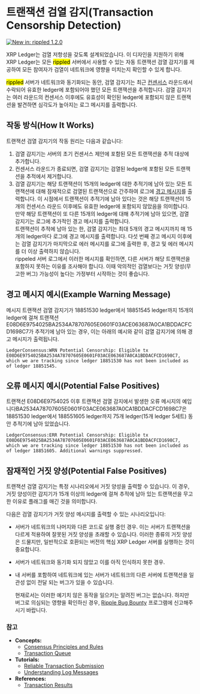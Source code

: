 # 트랜잭션 검열 감지(Transaction Censorship Detection)

[![New in: rippled 1.2.0](https://img.shields.io/badge/New%20in-rippled%201.2.0-blue.svg) ](https://github.com/ripple/rippled/releases/tag/1.2.0)

XRP Ledger는 검열 저항성을 갖도록 설계되었습니다. 이 디자인을 지원하기 위해 XRP Ledger는 모든 <mark style="background-color:yellow;">rippled</mark> 서버에서 사용할 수 있는 자동 트랜잭션 검열 감지기를 제공하여 모든 참여자가 검열이 네트워크에 영향을 미치는지 확인할 수 있게 합니다.

<mark style="background-color:yellow;">rippled</mark> 서버가 네트워크와 동기화되는 동안, 검열 감지기는 최근 [컨센서스](../undefined/undefined.md) 라운드에서 수락되어 유효한 ledger에 포함되어야 했던 모든 트랜잭션을 추적합니다. 검열 감지기는 여러 라운드의 컨센서스 이후에도 유효성이 확인된 ledger에 포함되지 않은 트랜잭션을 발견하면 심각도가 높아지는 로그 메시지를 출력합니다.

## 작동 방식(How It Works)

트랜잭션 검열 감지기의 작동 원리는 다음과 같습니다:

1. 검열 감지기는 서버의 초기 컨센서스 제안에 포함된 모든 트랜잭션을 추적 대상에 추가합니다.
2. 컨센서스 라운드가 종료되면, 검열 감지기는 검열된 ledger에 포함된 모든 트랜잭션을 추적에서 제거합니다.
3. 검열 감지기는 해당 트랜잭션이 15개의 ledger에 대한 추적기에 남아 있는 모든 트랜잭션에 대해 잠재적으로 검열된 트랜잭션으로 간주하여 로그에 [경고 메시지](transaction-censorship-detection.md#undefined-1)를 출력합니다. 이 시점에서 트랜잭션이 추적기에 남아 있다는 것은 해당 트랜잭션이 15개의 컨센서스 라운드 이후에도 유효한 ledger에 포함되지 않았음을 의미합니다. 만약 해당 트랜잭션이 또 다른 15개의 ledger에 대해 추적기에 남아 있으면, 검열 감지기는 로그에 추가적인 경고 메시지를 출력합니다.\
   트랜잭션이 추적에 남아 있는 한, 검열 감지기는 최대 5개의 경고 메시지까지 매 15개의  ledger마다 로그에 경고 메시지를 출력합니다. 다섯 번째 경고 메시지 이후에는 검열 감지기가 마지막으로 에러 메시지를 로그에 출력한 후, 경고 및 에러 메시지를 더 이상 출력하지 않습니다.\
   rippeled 서버 로그에서 이러한 메시지를 확인하면, 다른 서버가 해당 트랜잭션을 포함하지 못하는 이유를 조사해야 합니다. 이때 악의적인 검열보다는 거짓 양성(무고한 버그) 가능성이 높다는 가정부터 시작하는 것이 좋습니다.

## 경고 메시지 예시(Example Warning Message)

메시지 트랜잭션 검열 감지기가 18851530 ledger에서 18851545  ledger까지 15개의 ledger에 걸쳐 트랜잭션 E08D6E9754025BA2534A78707605E0601F03ACE063687A0CA1BDDACFCD1698C7가 추적기에 남아 있는 경우, 이는 아래의 예시와 같이 검열 감지기에 의해 경고 메시지가 출력됩니다.

```
LedgerConsensus:WRN Potential Censorship: Eligible tx E08D6E9754025BA2534A78707605E0601F03ACE063687A0CA1BDDACFCD1698C7, which we are tracking since ledger 18851530 has not been included as of ledger 18851545.
```

## 오류 메시지 예시(Potential False Positives)

트랜잭션 E08D6E9754025 이후 트랜잭션 검열 감지에서 발생한 오류 메시지의 예입니다BA2534A78707605E0601F03ACE063687A0CA1BDDACFCD1698C7은 18851530 ledger에서 188551605 ledger까지 75개  ledger(15개  ledger 5세트) 동안 추적기에 남아 있었습니다.

```
LedgerConsensus:ERR Potential Censorship: Eligible tx E08D6E9754025BA2534A78707605E0601F03ACE063687A0CA1BDDACFCD1698C7, which we are tracking since ledger 18851530 has not been included as of ledger 18851605. Additional warnings suppressed.
```

## 잠재적인 거짓 양성(Potential False Positives)

트랜잭션 검열 감지기는 특정 시나리오에서 거짓 양성을 출력할 수 있습니다. 이 경우, 거짓 양성이란 감지기가 15개 이상의  ledger에 걸쳐 추적에 남아 있는 트랜잭션을  무고한 이유로 플래그를 매긴 것을 의미합니다.

다음은 검열 감지기가 거짓 양성 메시지를 출력할 수 있는 시나리오입니다:

* 서버가 네트워크의 나머지와 다른 코드로 실행 중인 경우. 이는 서버가 트랜잭션을 다르게 적용하여 잘못된 거짓 양성을 초래할 수 있습니다. 이러한 종류의 거짓 양성은 드물지만, 일반적으로 호환되는 버전의 핵심 XRP Ledger 서버를 실행하는 것이 중요합니다.
* 서버가 네트워크와 동기화 되지 않았고 이를 아직 인식하지 못한 경우.
*   내 서버를 포함하여 네트워크에 있는 서버가 네트워크의 다른 서버에 트랜잭션을 일관성 없이 전달 되는 버그가 있을 수 있습니다.

    현재로서는 이러한 예기치 않은 동작을 일으키는 알려진 버그는 없습니다. 하지만 버그로 의심되는 영향을 확인하신 경우, [Ripple Bug Bounty](https://ripple.com/bug-bounty/) 프로그램에 신고해주시기 바랍니다.

### 참고 <a href="#see-also" id="see-also"></a>

* **Concepts:**
  * [Consensus Principles and Rules](https://xrpl.org/consensus-principles-and-rules.html)
  * [Transaction Queue](https://xrpl.org/transaction-queue.html)
* **Tutorials:**
  * [Reliable Transaction Submission](https://xrpl.org/reliable-transaction-submission.html)
  * [Understanding Log Messages](https://xrpl.org/understanding-log-messages.html)
* **References:**
  * [Transaction Results](https://xrpl.org/transaction-results.html)
